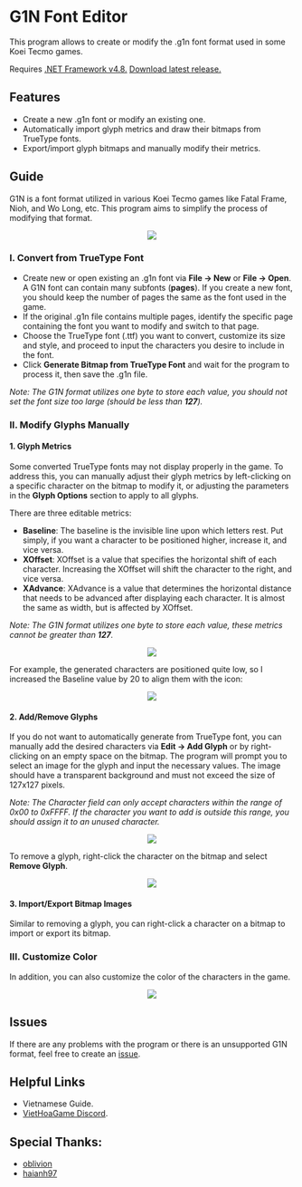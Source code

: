 # G1N Font Editor
This program allows to create or modify the .g1n font format used in some Koei Tecmo games.

Requires [.NET Framework v4.8.](https://dotnet.microsoft.com/en-us/download/dotnet-framework)
[Download latest release.](https://github.com/lehieugch68/G1N-Font-Editor/releases)

## Features
- Create a new .g1n font or modify an existing one.
- Automatically import glyph metrics and draw their bitmaps from TrueType fonts.
- Export/import glyph bitmaps and manually modify their metrics.

## Guide
G1N is a font format utilized in various Koei Tecmo games like Fatal Frame, Nioh, and Wo Long, etc. This program aims to simplify the process of modifying that format.
<p align="center"><img src="https://i.imgur.com/OoEHaZq.png"></p>

### I. Convert from TrueType Font
- Create new or open existing an .g1n font via **File → New** or **File → Open**. A G1N font can contain many subfonts (**pages**). If you create a new font, you should keep the number of pages the same as the font used in the game.
- If the original .g1n file contains multiple pages, identify the specific page containing the font you want to modify and switch to that page.
- Choose the TrueType font (.ttf) you want to convert, customize its size and style, and proceed to input the characters you desire to include in the font.
- Click **Generate Bitmap from TrueType Font** and wait for the program to process it, then save the .g1n file.

*Note: The G1N format utilizes one byte to store each value, you should not set the font size too large (should be less than **127**).*

### II. Modify Glyphs Manually

#### 1. Glyph Metrics
Some converted TrueType fonts may not display properly in the game. To address this, you can manually adjust their glyph metrics by left-clicking on a specific character on the bitmap to modify it, or adjusting the parameters in the **Glyph Options** section to apply to all glyphs.

There are three editable metrics:
- **Baseline**: The baseline is the invisible line upon which letters rest. Put simply, if you want a character to be positioned higher, increase it, and vice versa.
- **XOffset**: XOffset is a value that specifies the horizontal shift of each character. Increasing the XOffset will shift the character to the right, and vice versa.
- **XAdvance**: XAdvance is a value that determines the horizontal distance that needs to be advanced after displaying each character. It is almost the same as width, but is affected by XOffset.

*Note: The G1N format utilizes one byte to store each value, these metrics cannot be greater than **127**.*
<p align="center"><img src="https://i.imgur.com/uWVq1KP.png"></p>

For example, the generated characters are positioned quite low, so I increased the Baseline value by 20 to align them with the icon:
<p align="center"><img src="https://i.imgur.com/h7BJ1zj.png"></p>

#### 2. Add/Remove Glyphs

If you do not want to automatically generate from TrueType font, you can manually add the desired characters via **Edit → Add Glyph** or by right-clicking on an empty space on the bitmap.
The program will prompt you to select an image for the glyph and input the necessary values. The image should have a transparent background and must not exceed the size of 127x127 pixels.

*Note: The Character field can only accept characters within the range of 0x00 to 0xFFFF. If the character you want to add is outside this range, you should assign it to an unused character.*
<p align="center"><img src="https://i.imgur.com/nGGrxN6.png"></p>

To remove a glyph, right-click the character on the bitmap and select **Remove Glyph**.
<p align="center"><img src="https://i.imgur.com/ptQ2Sbf.png"></p>

#### 3. Import/Export Bitmap Images

Similar to removing a glyph, you can right-click a character on a bitmap to import or export its bitmap.

### III. Customize Color

In addition, you can also customize the color of the characters in the game.
<p align="center"><img src="https://i.imgur.com/5Mg02xQ.png"></p>

## Issues

If there are any problems with the program or there is an unsupported G1N format, feel free to create an [issue](https://github.com/lehieugch68/G1N-Font-Editor/issues).

## Helpful Links
- Vietnamese Guide.
- [VietHoaGame Discord](https://viethoagame.com/).

## Special Thanks:
- [oblivion](https://viethoagame.com/members/oblivion.4/)
- [haianh97](https://viethoagame.com/members/haianh97.441/)